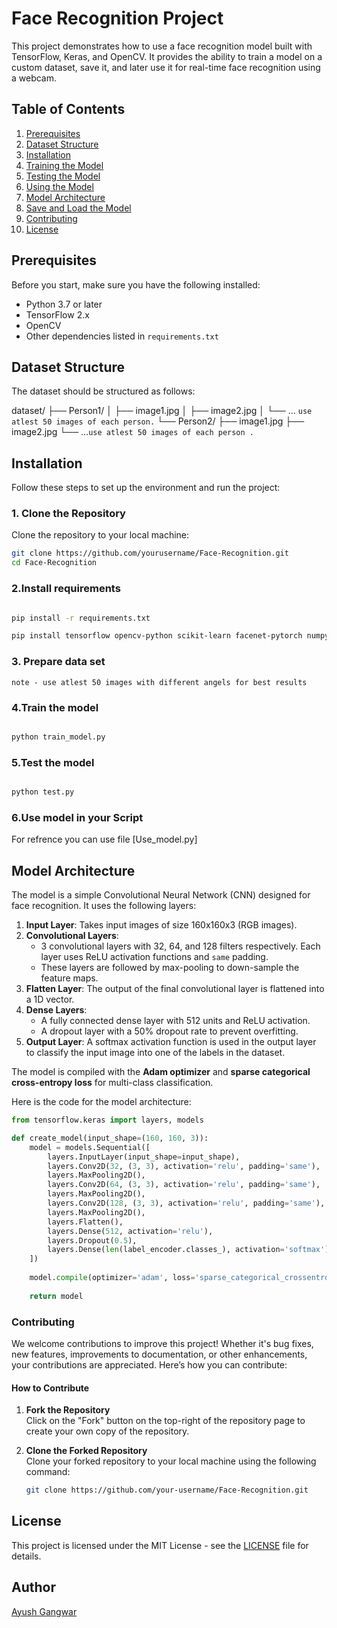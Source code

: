 # Face Recognition Project

This project demonstrates how to use a face recognition model built with TensorFlow, Keras, and OpenCV. It provides the ability to train a model on a custom dataset, save it, and later use it for real-time face recognition using a webcam.

## Table of Contents
1. [Prerequisites](#prerequisites)
2. [Dataset Structure](#dataset-structure)
3. [Installation](#installation)
4. [Training the Model](#training-the-model)
5. [Testing the Model](#testing-the-model)
6. [Using the Model](#using-the-model)
7. [Model Architecture](#model-architecture)
8. [Save and Load the Model](#save-and-load-the-model)
9. [Contributing](#contributing)
10. [License](#license)

## Prerequisites

Before you start, make sure you have the following installed:

- Python 3.7 or later
- TensorFlow 2.x
- OpenCV
- Other dependencies listed in `requirements.txt`

## Dataset Structure

The dataset should be structured as follows: 

dataset/
├── Person1/
│   ├── image1.jpg
│   ├── image2.jpg
│   └── ... `use atlest 50 images of each person.`
└── Person2/
    ├── image1.jpg
    ├── image2.jpg
    └── ...`use atlest 50 images of each person .`

## Installation

Follow these steps to set up the environment and run the project:

### 1. Clone the Repository

Clone the repository to your local machine:

```bash
git clone https://github.com/yourusername/Face-Recognition.git
cd Face-Recognition
```
### 2.Install requirements
```bash

pip install -r requirements.txt

pip install tensorflow opencv-python scikit-learn facenet-pytorch numpy

```

### 3. Prepare data set 

``` note - use atlest 50 images with different angels for best results ```

### 4.Train the model 

``` bash 

python train_model.py


```

### 5.Test the model 

```bash 

python test.py

```

### 6.Use model in your Script 

For refrence you can use file [Use_model.py]



## **Model Architecture**

The model is a simple Convolutional Neural Network (CNN) designed for face recognition. It uses the following layers:

1. **Input Layer**: Takes input images of size 160x160x3 (RGB images).
2. **Convolutional Layers**: 
   - 3 convolutional layers with 32, 64, and 128 filters respectively. Each layer uses ReLU activation functions and `same` padding.
   - These layers are followed by max-pooling to down-sample the feature maps.
3. **Flatten Layer**: The output of the final convolutional layer is flattened into a 1D vector.
4. **Dense Layers**:
   - A fully connected dense layer with 512 units and ReLU activation.
   - A dropout layer with a 50% dropout rate to prevent overfitting.
5. **Output Layer**: A softmax activation function is used in the output layer to classify the input image into one of the labels in the dataset.

The model is compiled with the **Adam optimizer** and **sparse categorical cross-entropy loss** for multi-class classification.

Here is the code for the model architecture:

```python
from tensorflow.keras import layers, models

def create_model(input_shape=(160, 160, 3)):
    model = models.Sequential([
        layers.InputLayer(input_shape=input_shape),
        layers.Conv2D(32, (3, 3), activation='relu', padding='same'),
        layers.MaxPooling2D(),
        layers.Conv2D(64, (3, 3), activation='relu', padding='same'),
        layers.MaxPooling2D(),
        layers.Conv2D(128, (3, 3), activation='relu', padding='same'),
        layers.MaxPooling2D(),
        layers.Flatten(),
        layers.Dense(512, activation='relu'),
        layers.Dropout(0.5),
        layers.Dense(len(label_encoder.classes_), activation='softmax')
    ])
    
    model.compile(optimizer='adam', loss='sparse_categorical_crossentropy', metrics=['accuracy'])
    
    return model
```

### **Contributing**

We welcome contributions to improve this project! Whether it's bug fixes, new features, improvements to documentation, or other enhancements, your contributions are appreciated. Here’s how you can contribute:

#### How to Contribute

1. **Fork the Repository**  
   Click on the "Fork" button on the top-right of the repository page to create your own copy of the repository.

2. **Clone the Forked Repository**  
   Clone your forked repository to your local machine using the following command:

   ```bash
   git clone https://github.com/your-username/Face-Recognition.git


## License

This project is licensed under the MIT License - see the [LICENSE](LICENSE.md) file for details.

## Author

[Ayush Gangwar](https://github.com/Arya182-ui)
